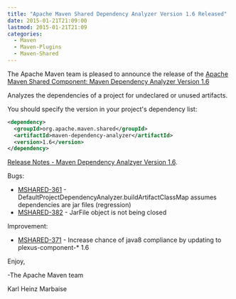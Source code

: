 ```yaml
---
title: "Apache Maven Shared Dependency Analyzer Version 1.6 Released"
date: 2015-01-21T21:09:00
lastmod: 2015-01-21T21:09
categories:
  - Maven
  - Maven-Plugins
  - Maven-Shared
---
```

The Apache Maven team is pleased to announce the release of the 
[Apache Maven Shared Component: Maven Dependency Analyzer Version 1.6](http://maven.apache.org/shared/maven-dependency-analyzer/)

Analyzes the dependencies of a project for undeclared or unused artifacts.

You should specify the version in your project's dependency list:

```xml
<dependency>
  <groupId>org.apache.maven.shared</groupId>
  <artifactId>maven-dependency-analyzer</artifactId>
  <version>1.6</version>
</dependency>
```

<!-- more -->

[Release Notes - Maven Dependency Analzyer Version 1.6](https://issues.apache.org/jira/secure/ReleaseNote.jspa?projectId=12317922&version=12331495).


Bugs:

 * [MSHARED-361](https://issues.apache.org/jira/browse/MSHARED-361) - DefaultProjectDependencyAnalyzer.buildArtifactClassMap assumes dependencies are jar files (regression)
 * [MSHARED-382](https://issues.apache.org/jira/browse/MSHARED-382) - JarFile object is not being closed

Improvement:

 * [MSHARED-371](https://issues.apache.org/jira/browse/MSHARED-371) - Increase chance of java8 compliance by updating to plexus-component-* 1.6


Enjoy,

-The Apache Maven team

Karl Heinz Marbaise
